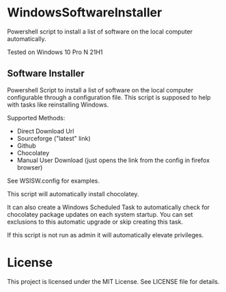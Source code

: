 # WindowsSoftwareInstaller
Powershell script to install a list of software on the local computer automatically.

Tested on Windows 10 Pro N 21H1

## Software Installer
Powershell Script to install a list of software on the local computer configurable through a configuration file.
This script is supposed to help with tasks like reinstalling Windows.

Supported Methods:
   - Direct Download Url
   - Sourceforge ("latest" link)
   - Github
   - Chocolatey
   - Manual User Download (just opens the link from the config in firefox browser)

See WSISW.config for examples.

This script will automatically install chocolatey.

It can also create a Windows Scheduled Task to automatically check for chocolatey package updates on each system startup. You can set exclusions to this automatic upgrade or skip creating this task.

If this script is not run as admin it will automatically elevate privileges.

# License
This project is licensed under the MIT License. See LICENSE file for details.
